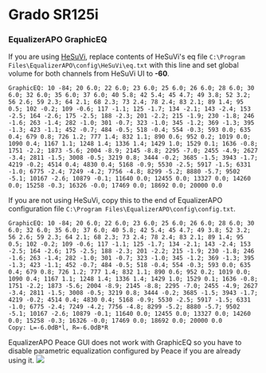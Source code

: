 # Grado SR125i
### EqualizerAPO GraphicEQ
If you are using [HeSuVi](https://sourceforge.net/projects/hesuvi/), replace contents of HeSuVi's eq file `C:\Program Files\EqualizerAPO\config\HeSuVi\eq.txt` with this line and set global volume for both channels from HeSuVi UI to **-60**.
```
GraphicEQ: 10 -84; 20 6.0; 22 6.0; 23 6.0; 25 6.0; 26 6.0; 28 6.0; 30 6.0; 32 6.0; 35 6.0; 37 6.0; 40 5.8; 42 5.4; 45 4.7; 49 3.8; 52 3.2; 56 2.6; 59 2.3; 64 2.1; 68 2.3; 73 2.4; 78 2.4; 83 2.1; 89 1.4; 95 0.5; 102 -0.2; 109 -0.6; 117 -1.1; 125 -1.7; 134 -2.1; 143 -2.4; 153 -2.5; 164 -2.6; 175 -2.5; 188 -2.3; 201 -2.2; 215 -1.9; 230 -1.8; 246 -1.6; 263 -1.4; 282 -1.0; 301 -0.7; 323 -1.0; 345 -1.2; 369 -1.3; 395 -1.3; 423 -1.1; 452 -0.7; 484 -0.5; 518 -0.4; 554 -0.3; 593 0.0; 635 0.4; 679 0.8; 726 1.2; 777 1.4; 832 1.1; 890 0.6; 952 0.2; 1019 0.0; 1090 0.4; 1167 1.1; 1248 1.4; 1336 1.4; 1429 1.0; 1529 0.1; 1636 -0.8; 1751 -2.2; 1873 -5.6; 2004 -8.9; 2145 -8.8; 2295 -7.0; 2455 -4.9; 2627 -3.4; 2811 -1.5; 3008 -0.5; 3219 0.8; 3444 -0.2; 3685 -1.5; 3943 -1.7; 4219 -0.2; 4514 0.4; 4830 0.4; 5168 -0.9; 5530 -2.5; 5917 -1.5; 6331 -1.0; 6775 -2.4; 7249 -4.2; 7756 -4.8; 8299 -5.2; 8880 -5.7; 9502 -5.1; 10167 -2.6; 10879 -0.1; 11640 0.0; 12455 0.0; 13327 0.0; 14260 0.0; 15258 -0.3; 16326 -0.0; 17469 0.0; 18692 0.0; 20000 0.0
```
If you are not using HeSuVi, copy this to the end of EqualizerAPO configuration file `C:\Program Files\EqualizerAPO\config\config.txt`.
```
GraphicEQ: 10 -84; 20 6.0; 22 6.0; 23 6.0; 25 6.0; 26 6.0; 28 6.0; 30 6.0; 32 6.0; 35 6.0; 37 6.0; 40 5.8; 42 5.4; 45 4.7; 49 3.8; 52 3.2; 56 2.6; 59 2.3; 64 2.1; 68 2.3; 73 2.4; 78 2.4; 83 2.1; 89 1.4; 95 0.5; 102 -0.2; 109 -0.6; 117 -1.1; 125 -1.7; 134 -2.1; 143 -2.4; 153 -2.5; 164 -2.6; 175 -2.5; 188 -2.3; 201 -2.2; 215 -1.9; 230 -1.8; 246 -1.6; 263 -1.4; 282 -1.0; 301 -0.7; 323 -1.0; 345 -1.2; 369 -1.3; 395 -1.3; 423 -1.1; 452 -0.7; 484 -0.5; 518 -0.4; 554 -0.3; 593 0.0; 635 0.4; 679 0.8; 726 1.2; 777 1.4; 832 1.1; 890 0.6; 952 0.2; 1019 0.0; 1090 0.4; 1167 1.1; 1248 1.4; 1336 1.4; 1429 1.0; 1529 0.1; 1636 -0.8; 1751 -2.2; 1873 -5.6; 2004 -8.9; 2145 -8.8; 2295 -7.0; 2455 -4.9; 2627 -3.4; 2811 -1.5; 3008 -0.5; 3219 0.8; 3444 -0.2; 3685 -1.5; 3943 -1.7; 4219 -0.2; 4514 0.4; 4830 0.4; 5168 -0.9; 5530 -2.5; 5917 -1.5; 6331 -1.0; 6775 -2.4; 7249 -4.2; 7756 -4.8; 8299 -5.2; 8880 -5.7; 9502 -5.1; 10167 -2.6; 10879 -0.1; 11640 0.0; 12455 0.0; 13327 0.0; 14260 0.0; 15258 -0.3; 16326 -0.0; 17469 0.0; 18692 0.0; 20000 0.0
Copy: L=-6.0dB*l, R=-6.0dB*R
```
EqualizerAPO Peace GUI does not work with GraphicEQ so you have to disable parametric equalization configured by Peace if you are already using it.
![](https://raw.githubusercontent.com/jaakkopasanen/AutoEq/master/results/Sonoma%20Model%20One/innerfidelity/onear/Grado%20SR125i/Grado%20SR125i.png)
